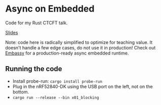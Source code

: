 # Async on Embedded

Code for my Rust CTCFT talk.

[Slides](https://hackmd.io/@rust-ctcft/ryivZ5c85#/)

Note: code here is radically simplified to optimize for teaching value.
It doesn't handle a few edge cases, do not use it in production! Check
out [Embassy](https://embassy.dev) for a production-ready async embedded
runtime.

## Running the code

- Install probe-run: `cargo install probe-run`
- Plug in the nRF52840-DK using the USB port on the left, not on the bottom.
- `cargo run --release --bin x01_blocking`
